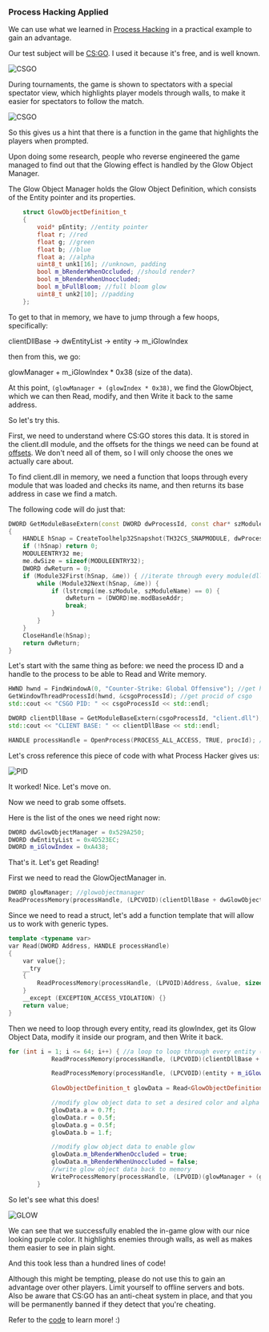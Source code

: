 ### Process Hacking Applied

We can use what we learned in [Process Hacking](https://prostotin.github.io/cybersecurity/processhacking) in a practical example to gain an advantage. 

Our test subject will be [CS:GO](https://en.wikipedia.org/wiki/Counter-Strike:_Global_Offensive). I used it because it's free, and is well known. 

![CSGO](https://i.imgur.com/FR1PDtb.png)

During tournaments, the game is shown to spectators with a special spectator view, which highlights player models through walls, to make it easier for spectators to follow the match. 

![CSGO](https://i.imgur.com/fZtSRbb.png)

So this gives us a hint that there is a function in the game that highlights the players when prompted. 

Upon doing some research, people who reverse engineered the game managed to find out that the Glowing effect is handled by the Glow Object Manager.

The Glow Object Manager holds the Glow Object Definition, which consists of the Entity pointer and its properties. 

```C++
	struct GlowObjectDefinition_t
	{
		void* pEntity; //entity pointer
		float r; //red
		float g; //green
		float b; //blue
		float a; //alpha
		uint8_t unk1[16]; //unknown, padding
		bool m_bRenderWhenOccluded; //should render?
		bool m_bRenderWhenUnoccluded; 
		bool m_bFullBloom; //full bloom glow
		uint8_t unk2[10]; //padding
	};
```

To get to that in memory, we have to jump through a few hoops, specifically:

clientDllBase -> dwEntityList -> entity -> m_iGlowIndex 

then from this, we go:

glowManager + m_iGlowIndex * 0x38 (size of the data).

At this point, ```(glowManager + (glowIndex * 0x38)```, we find the GlowObject, which we can then Read, modify, and then Write it back to the same address. 

So let's try this. 

First, we need to understand where CS:GO stores this data. It is stored in the client.dll module, and the offsets for the things we need can be found at [offsets](https://github.com/frk1/hazedumper/blob/master/csgo.hpp). We don't need all of them, so I will only choose the ones we actually care about. 

To find client.dll in memory, we need a function that loops through every module that was loaded and checks its name, and then returns its base address in case we find a match.

The following code will do just that: 

```C++
DWORD GetModuleBaseExtern(const DWORD dwProcessId, const char* szModuleName) 
{
	HANDLE hSnap = CreateToolhelp32Snapshot(TH32CS_SNAPMODULE, dwProcessId);
	if (!hSnap) return 0;
	MODULEENTRY32 me;
	me.dwSize = sizeof(MODULEENTRY32);
	DWORD dwReturn = 0;
	if (Module32First(hSnap, &me)) { //iterate through every module(dll) until a matching one is found
		while (Module32Next(hSnap, &me)) {
			if (lstrcmpi(me.szModule, szModuleName) == 0) {
				dwReturn = (DWORD)me.modBaseAddr;
				break;
			}
		}
	}
	CloseHandle(hSnap);
	return dwReturn;
}
```

Let's start with the same thing as before: we need the process ID and a handle to the process to be able to Read and Write memory.

```C++
HWND hwnd = FindWindowA(0, "Counter-Strike: Global Offensive"); //get hwnd of csgo 
GetWindowThreadProcessId(hwnd, &csgoProcessId); //get procid of csgo
std::cout << "CSGO PID: " << csgoProcessId << std::endl;

DWORD clientDllBase = GetModuleBaseExtern(csgoProcessId, "client.dll");
std::cout << "CLIENT BASE: " << clientDllBase << std::endl;

HANDLE processHandle = OpenProcess(PROCESS_ALL_ACCESS, TRUE, procId); //open handle 
  ```
Let's cross reference this piece of code with what Process Hacker gives us: 

![PID](https://i.imgur.com/3m2dS7z.png)

It worked! Nice. Let's move on.

Now we need to grab some offsets.

Here is the list of the ones we need right now:

```C++
DWORD dwGlowObjectManager = 0x529A250;
DWORD dwEntityList = 0x4D523EC;
DWORD m_iGlowIndex = 0xA438;
```
That's it. Let's get Reading!

First we need to read the GlowOjectManager in.

```C++
DWORD glowManager; //glowobjectmanager 
ReadProcessMemory(processHandle, (LPCVOID)(clientDllBase + dwGlowObjectManager), &glowManager, sizeof(glowManager), NULL);
```
Since we need to read a struct, let's add a function template that will allow us to work with generic types.

```C++
template <typename var>
var Read(DWORD Address, HANDLE processHandle)
{
	var value{};
	__try
	{
		ReadProcessMemory(processHandle, (LPVOID)Address, &value, sizeof(var), 0);
	}
	__except (EXCEPTION_ACCESS_VIOLATION) {}
	return value;
}
```

Then we need to loop through every entity, read its glowIndex, get its Glow Object Data, modify it inside our program, and then Write it back.

```C++
for (int i = 1; i <= 64; i++) { //a loop to loop through every entity (max 64 players). (needs to be nested in an infinite loop of course)
			ReadProcessMemory(processHandle, (LPCVOID)(clientDllBase + dwEntityList + (i * 0x10)), &entity, sizeof(entity), NULL); //read in the entity

			ReadProcessMemory(processHandle, (LPCVOID)(entity + m_iGlowIndex), &glowIndex, sizeof(glowIndex), NULL); //read the glowIndex of the entity
      
			GlowObjectDefinition_t glowData = Read<GlowObjectDefinition_t>(glowManager + (glowIndex * 0x38), processHandle); //read Glow object data

			//modify glow object data to set a desired color and alpha
			glowData.a = 0.7f;
			glowData.r = 0.5f;
			glowData.g = 0.5f;
			glowData.b = 1.f;

			//modify glow object data to enable glow
			glowData.m_bRenderWhenOccluded = true;
			glowData.m_bRenderWhenUnoccluded = false;
			//write glow object data back to memory
			WriteProcessMemory(processHandle, (LPVOID)(glowManager + (glowIndex * 0x38)), &glowData, sizeof(glowData), NULL); 
		}
```
So let's see what this does!

![GLOW](https://i.imgur.com/QtpLLPA.png)

We can see that we successfully enabled the in-game glow with our nice looking purple color. It highlights enemies through walls, as well as makes them easier to see in plain sight. 

And this took less than a hundred lines of code! 

Although this might be tempting, please do not use this to gain an advantage over other players. Limit yourself to offline servers and bots. Also be aware that CS:GO has an anti-cheat system in place, and that you will be permanently banned if they detect that you're cheating. 

Refer to the [code](https://github.com/prostotin/cybersecurity/blob/master/Applied%20Process%20Hacking/glow.cpp) to learn more! :) 





